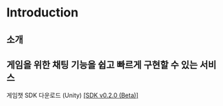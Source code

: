 # Introduction

##  소개

## 게임을 위한 채팅 기능을 쉽고 빠르게 구현할 수 있는 서비스

게임챗 SDK 다운로드 (Unity) [\[SDK v0.2.0 (Beta)\]](https://kr.object.ncloudstorage.com/itsb/GameChatSDK/GameChatUnity_v0.2.0%28Beta%29.unitypackage)

